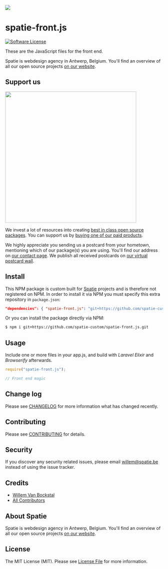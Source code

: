 
[<img src="https://github-ads.s3.eu-central-1.amazonaws.com/support-ukraine.svg?t=1" />](https://supportukrainenow.org)

# spatie-front.js

[![Software License](https://img.shields.io/badge/license-MIT-brightgreen.svg?style=flat-square)](LICENSE.md)

These are the JavaScript files for the front end.

Spatie is webdesign agency in Antwerp, Belgium. You'll find an overview of all our open source projects [on our website](https://spatie.be/opensource).

## Support us

[<img src="https://github-ads.s3.eu-central-1.amazonaws.com/spatie-frontjs.jpg?t=1" width="419px" />](https://spatie.be/github-ad-click/spatie-front.js)

We invest a lot of resources into creating [best in class open source packages](https://spatie.be/open-source). You can support us by [buying one of our paid products](https://spatie.be/open-source/support-us).

We highly appreciate you sending us a postcard from your hometown, mentioning which of our package(s) you are using. You'll find our address on [our contact page](https://spatie.be/about-us). We publish all received postcards on [our virtual postcard wall](https://spatie.be/open-source/postcards).

## Install

This NPM package is custom built for [Spatie](https://spatie.be) projects and is therefore not registered on NPM.
In order to install it via NPM you must specify this extra repository in `package.json`:

```json
"dependencies": { "spatie-front.js": "git+https://github.com/spatie-custom/spatie-front.js.git" }
```

Or you can install the package directly via NPM:
``` bash
$ npm i git+https://github.com/spatie-custom/spatie-front.js.git
```

## Usage

Include one or more files in your app.js, and build with *Laravel Elixir* and *Browserify* afterwards.

``` js
require("spatie-front.js");

// Front end magic


```

## Change log

Please see [CHANGELOG](CHANGELOG.md) for more information what has changed recently.

## Contributing

Please see [CONTRIBUTING](CONTRIBUTING.md) for details.

## Security

If you discover any security related issues, please email willem@spatie.be instead of using the issue tracker.

## Credits

- [Willem Van Bockstal](https://github.com/willemvb)
- [All Contributors](../../contributors)

## About Spatie
Spatie is webdesign agency in Antwerp, Belgium. You'll find an overview of all our open source projects [on our website](https://spatie.be/opensource).

## License

The MIT License (MIT). Please see [License File](LICENSE.md) for more information.
